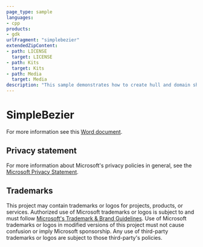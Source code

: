 ```yaml
---
page_type: sample
languages:
- cpp
products:
- gdk
urlFragment: "simplebezier"
extendedZipContent:
- path: LICENSE
  target: LICENSE
- path: Kits
  target: Kits
- path: Media
  target: Media
description: "This sample demonstrates how to create hull and domain shaders to draw a tessellated Bezier surface representing a Mobius strip for DirectX 12 on Xbox."
---
```


# SimpleBezier

For more information see this [Word document](https://github.com/microsoft/Xbox-GDK-Samples/blob/main/Samples/IntroGraphics/SimpleBezier/Readme.docx).

## Privacy statement

For more information about Microsoft's privacy policies in general, see the [Microsoft Privacy Statement](https://privacy.microsoft.com/privacystatement/).

## Trademarks

This project may contain trademarks or logos for projects, products, or services. Authorized use of Microsoft trademarks or logos is subject to and must follow [Microsoft's Trademark & Brand Guidelines](https://www.microsoft.com/en-us/legal/intellectualproperty/trademarks/usage/general). Use of Microsoft trademarks or logos in modified versions of this project must not cause confusion or imply Microsoft sponsorship. Any use of third-party trademarks or logos are subject to those third-party's policies.
